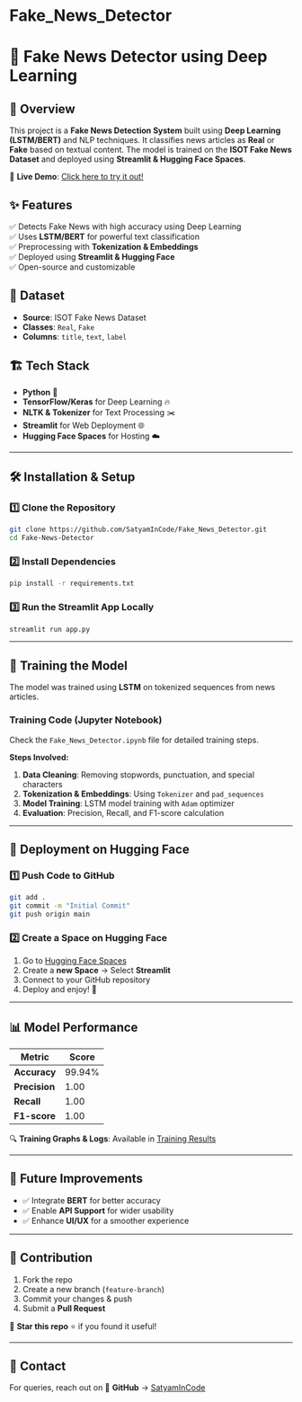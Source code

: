 # Fake_News_Detector
# 📰 Fake News Detector using Deep Learning

## 🚀 Overview
This project is a **Fake News Detection System** built using **Deep Learning (LSTM/BERT)** and NLP techniques. It classifies news articles as **Real** or **Fake** based on textual content. The model is trained on the **ISOT Fake News Dataset** and deployed using **Streamlit & Hugging Face Spaces**.

🔗 **Live Demo**: [Click here to try it out!](https://huggingface.co/spaces/SatyamInCode/FakeNewsDetector)

## ✨ Features
✅ Detects Fake News with high accuracy using Deep Learning  
✅ Uses **LSTM/BERT** for powerful text classification  
✅ Preprocessing with **Tokenization & Embeddings**  
✅ Deployed using **Streamlit & Hugging Face**  
✅ Open-source and customizable  

## 📂 Dataset
- **Source**: ISOT Fake News Dataset
- **Classes**: `Real`, `Fake`
- **Columns**: `title`, `text`, `label`

## 🏗️ Tech Stack
- **Python** 🐍
- **TensorFlow/Keras** for Deep Learning 🔥
- **NLTK & Tokenizer** for Text Processing ✂️
- **Streamlit** for Web Deployment 🌐
- **Hugging Face Spaces** for Hosting ☁️

---

## 🛠️ Installation & Setup
### 1️⃣ Clone the Repository
```bash
git clone https://github.com/SatyamInCode/Fake_News_Detector.git
cd Fake-News-Detector
```

### 2️⃣ Install Dependencies
```bash
pip install -r requirements.txt
```

### 3️⃣ Run the Streamlit App Locally
```bash
streamlit run app.py
```

---

## 📜 Training the Model
The model was trained using **LSTM** on tokenized sequences from news articles.

### **Training Code (Jupyter Notebook)**
Check the `Fake_News_Detector.ipynb` file for detailed training steps.

**Steps Involved:**
1. **Data Cleaning**: Removing stopwords, punctuation, and special characters
2. **Tokenization & Embeddings**: Using `Tokenizer` and `pad_sequences`
3. **Model Training**: LSTM model training with `Adam` optimizer
4. **Evaluation**: Precision, Recall, and F1-score calculation

---

## 🚀 Deployment on Hugging Face
### 1️⃣ Push Code to GitHub
```bash
git add .
git commit -m "Initial Commit"
git push origin main
```
### 2️⃣ Create a Space on Hugging Face
1. Go to [Hugging Face Spaces](https://huggingface.co/spaces)
2. Create a **new Space** → Select **Streamlit**
3. Connect to your GitHub repository
4. Deploy and enjoy! 🎉

---

## 📊 Model Performance
| Metric      | Score  |
|------------|--------|
| **Accuracy** | 99.94%  |
| **Precision** | 1.00   |
| **Recall**   | 1.00   |
| **F1-score** | 1.00   |

🔍 **Training Graphs & Logs**: Available in [Training Results](training_results.png)

---

## 📌 Future Improvements
- ✅ Integrate **BERT** for better accuracy
- ✅ Enable **API Support** for wider usability
- ✅ Enhance **UI/UX** for a smoother experience

---

## 🤝 Contribution
1. Fork the repo
2. Create a new branch (`feature-branch`)
3. Commit your changes & push
4. Submit a **Pull Request**

🙌 **Star this repo** ⭐ if you found it useful!

---

## 📧 Contact
For queries, reach out on 💼 **GitHub** → [SatyamInCode](https://github.com/SatyamInCode)


